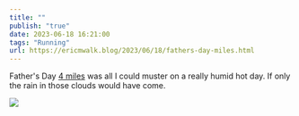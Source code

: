 ```yaml
---
title: ""
publish: "true"
date: 2023-06-18 16:21:00
tags: "Running"
url: https://ericmwalk.blog/2023/06/18/fathers-day-miles.html
---
```


Father's Day [4 miles](https://strava.com/activities/9291969713) was all I could muster on a really humid hot day. If only the rain in those clouds would have come.

![](https://ericmwalk.blog/uploads/2023/9adcf5531c.jpg)